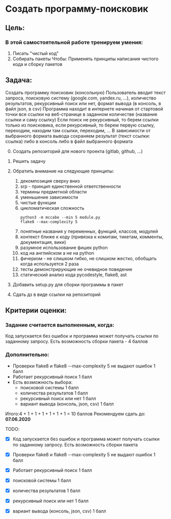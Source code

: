 # Создать программу-поисковик
## Цель: 

### В этой самостоятельной работе тренируем умения:
1. Писать "чистый код"
2. Собирать пакеты Чтобы: Применять принципы написания чистого кода и сборку пакетов

## Задача:
Создать программу поисковик (консольную) Пользователь вводит текст запроса, поисковую систему (google.com, yandex.ru, ...), количество результатов, рекурсивный поиск или нет, формат вывода (в консоль, в файл json, в csv) Программа находит в интернете начиная от стартовой точки все ссылки на веб-странице в заданном количестве (название ссылки и саму ссылку) Если поиск не рекурсивный, то берем ссылки только из поисковика, если рекурсивный, то берем первую ссылку, переходим, находим там ссылки, переходим, ... В зависимости от выбранного формата вывода сохраняем результат (текст ссылки: ссылка) либо в консоль либо в файл выбранного формата

0. Создать репозиторий для нового проекта (gitlab, github, ...)

1. Решить задачу
2. Обратить внимание на следующие принципы:

    1. декомпозиция сверху вниз
    2. srp - принцип единственной ответственности
    3. термины предметной области
    4. уменьшение зависимости
    5. чистые функции
    6. цикломатическая сложность
        ```
        python3 -m mccabe --min 5 module.py
        flake8 --max-complexity 5
        ```
    7. понятные названия у переменных, функций, классов, модулей
    8. контекст ближе к коду (привязка к комитам, тикетам, комменты, документация, вики)
    9. разумное использование фишек python
    10. код на английском а не на python
    11. фичеризм - не слишком гибко, не слишком жестко, обобщать когда используется 2 раза
    12. тесты демонстрирующие не очевидное поведение
    13. статический анализ кода pycodestyle, flake8, ast

4. Добавить setup.py для сборки программы в пакет

5. Сдать дз в виде ссылки на репозиторий
## Критерии оценки:
### Задание считается выполненным, когда:
Код запускается без ошибок и программа может получать ссылки по заданному запросу. Есть возможность сборки пакета - 4 баллов

### Дополнительно:
* Проверки flake8 и flake8 --max-complexity 5 не выдают ошибок 1 балл
* Работает рекурсивный поиск 1 балл
* Есть возможность выбора:
    * поисковой системы 1 балл
    * количества результатов 1 балл
    * рекурсивный поиск или нет 1 балл
    * вариант вывода (консоль, json, csv) 1 балл

Итого:4 + 1 + 1 + 1 + 1 + 1 + 1 = 10 баллов
Рекомендуем сдать до: **07.06.2020**

TODO:
- [X] Код запускается без ошибок и программа может получать ссылки по заданному запросу. Есть возможность сборки пакета
- [X] Проверки flake8 и flake8 --max-complexity 5 не выдают ошибок 1 балл
- [X] Работает рекурсивный поиск 1 балл
- [X] поисковой системы 1 балл
- [X] количества результатов 1 балл
- [X] рекурсивный поиск или нет 1 балл
- [X] вариант вывода (консоль, json, csv) 1 балл

